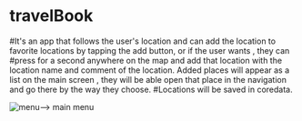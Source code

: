 # travelBook
#It's an app that follows the user's location and can add the location to favorite locations by tapping the add button, or if the user wants , they can #press for a second anywhere on the map and add that location with the location name and comment of the location. 
Added places will appear as a list on the main screen , they will be able open that place in the navigation and go there by the way they choose.
#Locations will be saved in coredata.

![menu](https://user-images.githubusercontent.com/114510746/234222302-2c73307b-2db9-4829-9f53-abe3e8b412b5.png)--> main menu









